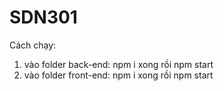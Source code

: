 # SDN301
Cách chạy: 
1. vào folder back-end: npm i  xong rồi npm start
2. vào folder front-end: npm i xong rồi npm start
